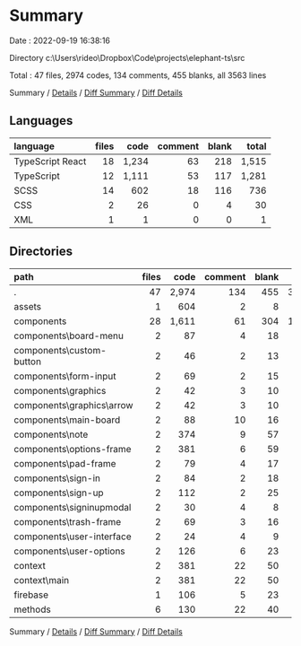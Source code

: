 # Summary

Date : 2022-09-19 16:38:16

Directory c:\\Users\\rideo\\Dropbox\\Code\\projects\\elephant-ts\\src

Total : 47 files,  2974 codes, 134 comments, 455 blanks, all 3563 lines

Summary / [Details](details.md) / [Diff Summary](diff.md) / [Diff Details](diff-details.md)

## Languages
| language | files | code | comment | blank | total |
| :--- | ---: | ---: | ---: | ---: | ---: |
| TypeScript React | 18 | 1,234 | 63 | 218 | 1,515 |
| TypeScript | 12 | 1,111 | 53 | 117 | 1,281 |
| SCSS | 14 | 602 | 18 | 116 | 736 |
| CSS | 2 | 26 | 0 | 4 | 30 |
| XML | 1 | 1 | 0 | 0 | 1 |

## Directories
| path | files | code | comment | blank | total |
| :--- | ---: | ---: | ---: | ---: | ---: |
| . | 47 | 2,974 | 134 | 455 | 3,563 |
| assets | 1 | 604 | 2 | 8 | 614 |
| components | 28 | 1,611 | 61 | 304 | 1,976 |
| components\\board-menu | 2 | 87 | 4 | 18 | 109 |
| components\\custom-button | 2 | 46 | 2 | 13 | 61 |
| components\\form-input | 2 | 69 | 2 | 15 | 86 |
| components\\graphics | 2 | 42 | 3 | 10 | 55 |
| components\\graphics\\arrow | 2 | 42 | 3 | 10 | 55 |
| components\\main-board | 2 | 88 | 10 | 16 | 114 |
| components\\note | 2 | 374 | 9 | 57 | 440 |
| components\\options-frame | 2 | 381 | 6 | 59 | 446 |
| components\\pad-frame | 2 | 79 | 4 | 17 | 100 |
| components\\sign-in | 2 | 84 | 2 | 18 | 104 |
| components\\sign-up | 2 | 112 | 2 | 25 | 139 |
| components\\signinupmodal | 2 | 30 | 4 | 8 | 42 |
| components\\trash-frame | 2 | 69 | 3 | 16 | 88 |
| components\\user-interface | 2 | 24 | 4 | 9 | 37 |
| components\\user-options | 2 | 126 | 6 | 23 | 155 |
| context | 2 | 381 | 22 | 50 | 453 |
| context\\main | 2 | 381 | 22 | 50 | 453 |
| firebase | 1 | 106 | 5 | 23 | 134 |
| methods | 6 | 130 | 22 | 40 | 192 |

Summary / [Details](details.md) / [Diff Summary](diff.md) / [Diff Details](diff-details.md)